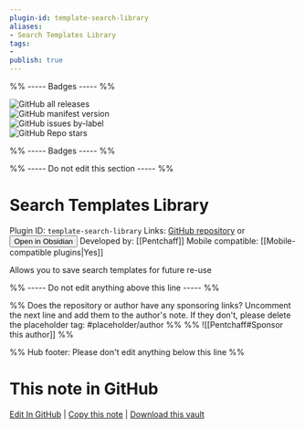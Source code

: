 ```yaml
---
plugin-id: template-search-library
aliases:
- Search Templates Library
tags: 
- 
publish: true
---
```


%% ----- Badges ----- %%

![GitHub all releases](https://img.shields.io/github/downloads/Pentchaff/obsidian-search-library/total?color=573E7A&logo=github&style=for-the-badge)   
![GitHub manifest version](https://img.shields.io/github/manifest-json/v/Pentchaff/obsidian-search-library?color=573E7A&logo=github&style=for-the-badge)   
![GitHub issues by-label](https://img.shields.io/github/issues/Pentchaff/obsidian-search-library/help%20wanted?color=573E7A&logo=github&style=for-the-badge)   
![GitHub Repo stars](https://img.shields.io/github/stars/Pentchaff/obsidian-search-library?color=573E7A&logo=github&style=for-the-badge)

%% ----- Badges ----- %%

%% ----- Do not edit this section ----- %%

# Search Templates Library

Plugin ID: `template-search-library`
Links: [GitHub repository](https://github.com/Pentchaff/obsidian-search-library) or [<button id=HH>Open in Obsidian</button>](obsidian://show-plugin?id=template-search-library)
Developed by: [[Pentchaff]]
Mobile compatible: [[Mobile-compatible plugins|Yes]]

Allows you to save search templates for future re-use

%% ----- Do not edit anything above this line ----- %% 

%% Does the repository or author have any sponsoring links? Uncomment the next line and add them to the author's note. If they don't, please delete the placeholder tag: #placeholder/author %%
%% ![[Pentchaff#Sponsor this author]] %%

%% Hub footer: Please don't edit anything below this line %%

# This note in GitHub

<span class="git-footer">[Edit In GitHub](https://github.dev/obsidian-community/obsidian-hub/blob/main/02%20-%20Community%20Expansions/02.05%20All%20Community%20Expansions/Plugins/template-search-library.md "git-hub-edit-note") | [Copy this note](https://raw.githubusercontent.com/obsidian-community/obsidian-hub/main/02%20-%20Community%20Expansions/02.05%20All%20Community%20Expansions/Plugins/template-search-library.md "git-hub-copy-note") | [Download this vault](https://github.com/obsidian-community/obsidian-hub/archive/refs/heads/main.zip "git-hub-download-vault") </span>
